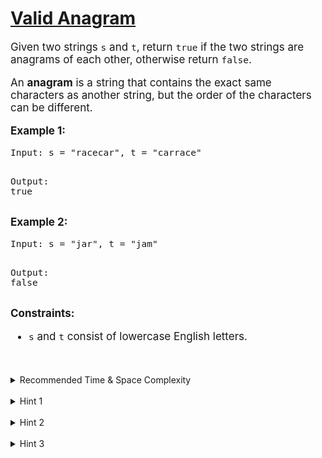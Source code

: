 # [Valid Anagram](https://neetcode.io/problems/is-anagram?list=neetcode150)

<!----><div class="my-article-component-container ng-star-inserted"><div><p style="font-size: 17px;">Given two strings <code class="hljs language-ebnf" style="font-size: 14.5px;">s</code> and <code class="hljs language-ebnf" style="font-size: 14.5px;">t</code>, return <code class="hljs language-java" style="font-size: 14.5px;"><span class="token boolean" style="font-size: 14.5px;">true</span></code> if the two strings are anagrams of each other, otherwise return <code class="hljs language-java" style="font-size: 14.5px;"><span class="token boolean" style="font-size: 14.5px;">false</span></code>.</p>
<p style="font-size: 17px;">An <strong>anagram</strong> is a string that contains the exact same characters as another string, but the order of the characters can be different.</p>
<p style="font-size: 17px;"><strong>Example 1:</strong></p>
<div class="code-toolbar"><pre class="language-java" tabindex="0"><code class="hljs language-java" style="font-size: 14.5px;"><span class="token class-name" style="font-size: 14.5px;">Input</span><span class="token operator" style="font-size: 14.5px;">:</span> s <span class="token operator" style="font-size: 14.5px;">=</span> <span class="token string" style="font-size: 14.5px;">"racecar"</span><span class="token punctuation" style="font-size: 14.5px;">,</span> t <span class="token operator" style="font-size: 14.5px;">=</span> <span class="token string" style="font-size: 14.5px;">"carrace"</span>

<span class="token class-name" style="font-size: 14.5px;">Output</span><span class="token operator" style="font-size: 14.5px;">:</span> <span class="token boolean" style="font-size: 14.5px;">true</span>
</code></pre><div class="toolbar"><div class="toolbar-item"></div></div></div>
<p style="font-size: 17px;"><strong>Example 2:</strong></p>
<div class="code-toolbar"><pre class="language-java" tabindex="0"><code class="hljs language-java" style="font-size: 14.5px;"><span class="token class-name" style="font-size: 14.5px;">Input</span><span class="token operator" style="font-size: 14.5px;">:</span> s <span class="token operator" style="font-size: 14.5px;">=</span> <span class="token string" style="font-size: 14.5px;">"jar"</span><span class="token punctuation" style="font-size: 14.5px;">,</span> t <span class="token operator" style="font-size: 14.5px;">=</span> <span class="token string" style="font-size: 14.5px;">"jam"</span>

<span class="token class-name" style="font-size: 14.5px;">Output</span><span class="token operator" style="font-size: 14.5px;">:</span> <span class="token boolean" style="font-size: 14.5px;">false</span>
</code></pre><div class="toolbar"><div class="toolbar-item"></div></div></div>
<p style="font-size: 17px;"><strong>Constraints:</strong></p>
<ul style="font-size: 17px;">
<li><code class="hljs language-ebnf" style="font-size: 14.5px;">s</code> and <code class="hljs language-ebnf" style="font-size: 14.5px;">t</code> consist of lowercase English letters.</li>
</ul>
<br>
<br>
<details class="hint-accordion">  
    <summary>Recommended Time &amp; Space Complexity</summary>
    <p style="font-size: 17px;">
    You should aim for a solution with <code class="hljs language-reasonml" style="font-size: 14.5px;">O(n + m)</code> time and <code class="hljs language-stylus" style="font-size: 14.5px;">O(1)</code> space, where <code class="hljs language-ebnf" style="font-size: 14.5px;">n</code> is the length of the string <code class="hljs language-ebnf" style="font-size: 14.5px;">s</code> and <code class="hljs language-ebnf" style="font-size: 14.5px;">m</code> is the length of the string <code class="hljs language-ebnf" style="font-size: 14.5px;">t</code>.
    </p>
</details>

<br>
<details class="hint-accordion">  
    <summary>Hint 1</summary>
    <p style="font-size: 17px;">
    A brute force solution would be to sort the given strings and check for their equality. This would be an <code class="hljs language-reasonml" style="font-size: 14.5px;">O(nlogn + mlogm)</code> solution. Though this solution is acceptable, can you think of a better way without sorting the given strings?
    </p>
</details>

<br>
<details class="hint-accordion">  
    <summary>Hint 2</summary>
    <p style="font-size: 17px;">
    By the definition of the anagram, we can rearrange the characters. Does the order of characters matter in both the strings? Then what matters?
    </p>
</details>

<br>
<details class="hint-accordion">  
    <summary>Hint 3</summary>
    <p style="font-size: 17px;">
    We can just consider maintaining the frequency of each character. We can do this by having two separate hash tables for the two strings. Then, we can check whether the frequency of each character in string <code class="hljs language-ebnf" style="font-size: 14.5px;">s</code> is equal to that in string <code class="hljs language-ebnf" style="font-size: 14.5px;">t</code> and vice versa.
    </p>
</details></div></div><!----><!---->